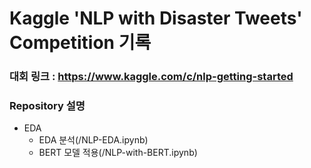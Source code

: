 # Kaggle 'NLP with Disaster Tweets' Competition 기록

### 대회 링크 : https://www.kaggle.com/c/nlp-getting-started

### Repository 설명

* EDA
  * EDA 분석(/NLP-EDA.ipynb)
  * BERT 모델 적용(/NLP-with-BERT.ipynb)
